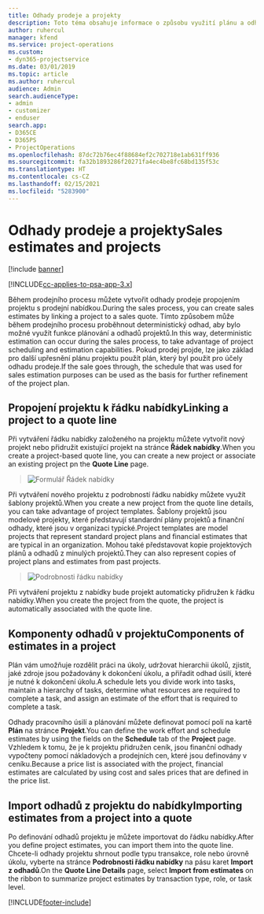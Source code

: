 ```yaml
---
title: Odhady prodeje a projekty
description: Toto téma obsahuje informace o způsobu využití plánu a odhadů v prodejním procesu.
author: ruhercul
manager: kfend
ms.service: project-operations
ms.custom:
- dyn365-projectservice
ms.date: 03/01/2019
ms.topic: article
ms.author: ruhercul
audience: Admin
search.audienceType:
- admin
- customizer
- enduser
search.app:
- D365CE
- D365PS
- ProjectOperations
ms.openlocfilehash: 87dc72b76ec4f88684ef2c702718e1ab631ff936
ms.sourcegitcommit: fa32b1893286f20271fa4ec4be8fc68bd135f53c
ms.translationtype: HT
ms.contentlocale: cs-CZ
ms.lasthandoff: 02/15/2021
ms.locfileid: "5283900"
---
```

# <a name="sales-estimates-and-projects"></a><span data-ttu-id="4e7a7-103">Odhady prodeje a projekty</span><span class="sxs-lookup"><span data-stu-id="4e7a7-103">Sales estimates and projects</span></span>

[!include [banner](../includes/psa-now-project-operations.md)]

[!INCLUDE[cc-applies-to-psa-app-3.x](../includes/cc-applies-to-psa-app-3x.md)]

<span data-ttu-id="4e7a7-104">Během prodejního procesu můžete vytvořit odhady prodeje propojením projektu s prodejní nabídkou.</span><span class="sxs-lookup"><span data-stu-id="4e7a7-104">During the sales process, you can create sales estimates by linking a project to a sales quote.</span></span> <span data-ttu-id="4e7a7-105">Tímto způsobem může během prodejního procesu proběhnout deterministický odhad, aby bylo možné využít funkce plánování a odhadů projektů.</span><span class="sxs-lookup"><span data-stu-id="4e7a7-105">In this way, deterministic estimation can occur during the sales process, to take advantage of project scheduling and estimation capabilities.</span></span> <span data-ttu-id="4e7a7-106">Pokud prodej projde, lze jako základ pro další upřesnění plánu projektu použít plán, který byl použit pro účely odhadu prodeje.</span><span class="sxs-lookup"><span data-stu-id="4e7a7-106">If the sale goes through, the schedule that was used for sales estimation purposes can be used as the basis for further refinement of the project plan.</span></span>

## <a name="linking-a-project-to-a-quote-line"></a><span data-ttu-id="4e7a7-107">Propojení projektu k řádku nabídky</span><span class="sxs-lookup"><span data-stu-id="4e7a7-107">Linking a project to a quote line</span></span>

<span data-ttu-id="4e7a7-108">Při vytváření řádku nabídky založeného na projektu můžete vytvořit nový projekt nebo přidružit existující projekt na stránce **Řádek nabídky**.</span><span class="sxs-lookup"><span data-stu-id="4e7a7-108">When you create a project-based quote line, you can create a new project or associate an existing project pn the **Quote Line** page.</span></span> 

> ![Formulář Řádek nabídky](media/project-8.png)
 
<span data-ttu-id="4e7a7-110">Při vytváření nového projektu z podrobností řádku nabídky můžete využít šablony projektů.</span><span class="sxs-lookup"><span data-stu-id="4e7a7-110">When you create a new project from the quote line details, you can take advantage of project templates.</span></span> <span data-ttu-id="4e7a7-111">Šablony projektů jsou modelové projekty, které představují standardní plány projektů a finanční odhady, které jsou v organizaci typické.</span><span class="sxs-lookup"><span data-stu-id="4e7a7-111">Project templates are model projects that represent standard project plans and financial estimates that are typical in an organization.</span></span> <span data-ttu-id="4e7a7-112">Mohou také představovat kopie projektových plánů a odhadů z minulých projektů.</span><span class="sxs-lookup"><span data-stu-id="4e7a7-112">They can also represent copies of project plans and estimates from past projects.</span></span>

> ![Podrobnosti řádku nabídky](media/project-9.png)
  
<span data-ttu-id="4e7a7-114">Při vytváření projektu z nabídky bude projekt automaticky přidružen k řádku nabídky.</span><span class="sxs-lookup"><span data-stu-id="4e7a7-114">When you create the project from the quote, the project is automatically associated with the quote line.</span></span>

## <a name="components-of-estimates-in-a-project"></a><span data-ttu-id="4e7a7-115">Komponenty odhadů v projektu</span><span class="sxs-lookup"><span data-stu-id="4e7a7-115">Components of estimates in a project</span></span>

<span data-ttu-id="4e7a7-116">Plán vám umožňuje rozdělit práci na úkoly, udržovat hierarchii úkolů, zjistit, jaké zdroje jsou požadovány k dokončení úkolu, a přiřadit odhad úsilí, které je nutné k dokončení úkolu.</span><span class="sxs-lookup"><span data-stu-id="4e7a7-116">A schedule lets you divide work into tasks, maintain a hierarchy of tasks, determine what resources are required to complete a task, and assign an estimate of the effort that is required to complete a task.</span></span>

<span data-ttu-id="4e7a7-117">Odhady pracovního úsilí a plánování můžete definovat pomocí polí na kartě **Plán** na stránce **Projekt**.</span><span class="sxs-lookup"><span data-stu-id="4e7a7-117">You can define the work effort and schedule estimates by using the fields on the **Schedule** tab of the **Project** page.</span></span> <span data-ttu-id="4e7a7-118">Vzhledem k tomu, že je k projektu přidružen ceník, jsou finanční odhady vypočteny pomocí nákladových a prodejních cen, které jsou definovány v ceníku.</span><span class="sxs-lookup"><span data-stu-id="4e7a7-118">Because a price list is associated with the project, financial estimates are calculated by using cost and sales prices that are defined in the price list.</span></span>

## <a name="importing-estimates-from-a-project-into-a-quote"></a><span data-ttu-id="4e7a7-119">Import odhadů z projektu do nabídky</span><span class="sxs-lookup"><span data-stu-id="4e7a7-119">Importing estimates from a project into a quote</span></span>

<span data-ttu-id="4e7a7-120">Po definování odhadů projektu je můžete importovat do řádku nabídky.</span><span class="sxs-lookup"><span data-stu-id="4e7a7-120">After you define project estimates, you can import them into the quote line.</span></span> <span data-ttu-id="4e7a7-121">Chcete-li odhady projektu shrnout podle typu transakce, role nebo úrovně úkolu, vyberte na stránce **Podrobnosti řádku nabídky** na pásu karet **Import z odhadů**.</span><span class="sxs-lookup"><span data-stu-id="4e7a7-121">On the **Quote Line Details** page, select **Import from estimates** on the ribbon to summarize project estimates by transaction type, role, or task level.</span></span>


[!INCLUDE[footer-include](../includes/footer-banner.md)]